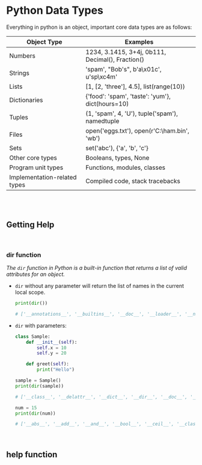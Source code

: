 # Python Data Types

Everything in python is an object, important core data types are as follows:

| Object Type                  | Examples                                         |
| ---------------------------- | ------------------------------------------------ |
| Numbers                      | 1234, 3.1415, 3+4j, 0b111, Decimal(), Fraction() |
| Strings                      | 'spam', "Bob's", b'a\x01c', u'sp\xc4m'           |
| Lists                        | [1, [2, 'three'], 4.5], list(range(10))          |
| Dictionaries                 | {'food': 'spam', 'taste': 'yum'}, dict(hours=10) |
| Tuples                       | (1, 'spam', 4, 'U'), tuple('spam'), namedtuple   |
| Files                        | open('eggs.txt'), open(r'C:\ham.bin', 'wb')      |
| Sets                         | set('abc'), {'a', 'b', 'c'}                      |
| Other core types             | Booleans, types, None                            |
| Program unit types           | Functions, modules, classes                      |
| Implementation-related types | Compiled code, stack tracebacks                  |

<br>
<br>

## Getting Help

<br>

### dir function

_The `dir` function in Python is a built-in function that returns a list of valid attributes for an object._

- `dir` without any parameter will return the list of names in the current local scope.

  ```py
  print(dir())

  # ['__annotations__', '__builtins__', '__doc__', '__loader__', '__name__', '__package__', '__spec__', 'traceback']
  ```

- `dir` with parameters:

  ```py
  class Sample:
      def __init__(self):
          self.x = 10
          self.y = 20

      def greet(self):
          print("Hello")

  sample = Sample()
  print(dir(sample))

  # ['__class__', '__delattr__', '__dict__', '__dir__', '__doc__', '__eq__', '__format__', '__ge__','__getattribute__', '__gt__', '__hash__', '__init__', '__init_subclass__', '__le__', '__lt__','__module__', '__ne__', '__new__', '__reduce__', '__reduce_ex__', '__repr__', '__setattr__','__sizeof__', '__str__', '__subclasshook__', '__weakref__', 'greet', 'x', 'y']
  ```

  ```py
  num = 15
  print(dir(num))

  # ['__abs__', '__add__', '__and__', '__bool__', '__ceil__', '__class__', '__delattr__', '__dir__', '__divmod__', '__doc__', '__eq__', '__float__', '__floor__', '__floordiv__', '__format__', '__ge__', '__getattribute__', '__getnewargs__', '__getstate__', '__gt__', '__hash__', '__index__', '__init__', '__init_subclass__', '__int__', '__invert__', '__le__', '__lshift__', '__lt__', '__mod__', '__mul__', '__ne__', '__neg__', '__new__', '__or__', '__pos__', '__pow__', '__radd__', '__rand__', '__rdivmod__', '__reduce__', '__reduce_ex__', '__repr__', '__rfloordiv__', '__rlshift__', '__rmod__', '__rmul__', '__ror__', '__round__', '__rpow__', '__rrshift__', '__rshift__', '__rsub__', '__rtruediv__', '__rxor__', '__setattr__', '__sizeof__', '__str__', '__sub__', '__subclasshook__', '__truediv__', '__trunc__', '__xor__', 'as_integer_ratio', 'bit_count', 'bit_length', 'conjugate', 'denominator', 'from_bytes', 'imag', 'numerator', 'real', 'to_bytes']
  ```

<br>

## help function
